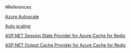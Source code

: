 #References

[Azure Autoscale](https://azure.microsoft.com/en-us/features/autoscale/)

[Auto scaling](https://docs.microsoft.com/en-us/azure/architecture/best-practices/auto-scaling)

[ASP.NET Session State Provider for Azure Cache for Redis](https://docs.microsoft.com/en-us/azure/azure-cache-for-redis/cache-aspnet-session-state-provider)

[ASP.NET Output Cache Provider for Azure Cache for Redis](https://docs.microsoft.com/en-us/azure/azure-cache-for-redis/cache-aspnet-output-cache-provider)
